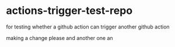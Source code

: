 # actions-trigger-test-repo
for testing whether a github action can trigger another github action

making a change please
and another one
an

